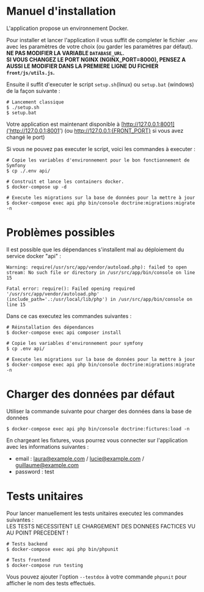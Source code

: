 # Manuel d'installation

L'application propose un environnement Docker.

Pour installer et lancer l'application il vous suffit de completer le fichier `.env` avec les paramètres de votre choix (ou garder les paramètres par défaut).  
**NE PAS MODIFIER LA VARIABLE `DATABASE_URL`.**  
**SI VOUS CHANGEZ LE PORT NGINX (NGINX_PORT=8000), PENSEZ A AUSSI LE MODIFIER DANS LA PREMIERE LIGNE DU FICHIER `front/js/utils.js`.**  

Ensuite il suffit d'executer le script `setup.sh`(linux) ou `setup.bat` (windows) de la façon suivante : 

    # Lancement classique
    $ ./setup.sh 
    $ setup.bat
    
Votre application est maintenant disponible à [http://127.0.0.1:8001]('http://127.0.0.1:8001') (ou http://127.0.0.1:{FRONT_PORT} si vous avez
changé le port)


Si vous ne pouvez pas executer le script, voici les commandes à executer : 

    # Copie les variables d'environnement pour le bon fonctionnement de Symfony
    $ cp ./.env api/
    
    # Construit et lance les containers docker. 
    $ docker-compose up -d 
    
    # Execute les migrations sur la base de données pour la mettre à jour
    $ docker-compose exec api php bin/console doctrine:migrations:migrate -n
    
# Problèmes possibles

Il est possible que les dépendances s'installent mal au déploiement du service docker "api" :
```$xslt
Warning: require(/usr/src/app/vendor/autoload.php): failed to open stream: No such file or directory in /usr/src/app/bin/console on line 15

Fatal error: require(): Failed opening required '/usr/src/app/vendor/autoload.php' (include_path='.:/usr/local/lib/php') in /usr/src/app/bin/console on line 15
```
Dans ce cas executez les commandes suivantes : 

    # Réinstallation des dépendances
    $ docker-compose exec api composer install
    
    # Copie les variables d'environnement pour symfony
    $ cp .env api/ 
    
    # Execute les migrations sur la base de données pour la mettre à jour
    $ docker-compose exec api php bin/console doctrine:migrations:migrate -n
    
# Charger des données par défaut

Utiliser la commande suivante pour charger des données dans la base de données

    $ docker-compose exec api php bin/console doctrine:fictures:load -n
      
En chargeant les fixtures, vous pourrez vous connecter sur l'application avec les informations suivantes : 
* email : laura@example.com / lucie@example.com / guillaume@example.com
* password : test
      
      
# Tests unitaires

Pour lancer manuellement les tests unitaires executez les commandes suivantes :  
LES TESTS NECESSITENT LE CHARGEMENT DES DONNEES FACTICES VU AU POINT PRECEDENT !

    # Tests backend
    $ docker-compose exec api php bin/phpunit 
  
    # Tests frontend
    $ docker-compose run testing


Vous pouvez ajouter l'option `--testdox` à votre commande `phpunit` pour afficher le nom des tests effectués.
